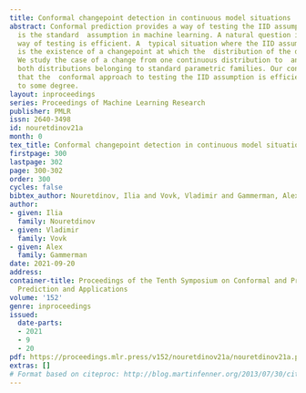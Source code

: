 ```yaml
---
title: Conformal changepoint detection in continuous model situations
abstract: Conformal prediction provides a way of testing the IID assumption, which
  is the standard  assumption in machine learning. A natural question is whether this
  way of testing is efficient. A  typical situation where the IID assumption is broken
  is the existence of a changepoint at which the  distribution of the data changes.
  We study the case of a change from one continuous distribution to  another with
  both distributions belonging to standard parametric families. Our conclusion is
  that the  conformal approach to testing the IID assumption is efficient, at least
  to some degree.
layout: inproceedings
series: Proceedings of Machine Learning Research
publisher: PMLR
issn: 2640-3498
id: nouretdinov21a
month: 0
tex_title: Conformal changepoint detection in continuous model situations
firstpage: 300
lastpage: 302
page: 300-302
order: 300
cycles: false
bibtex_author: Nouretdinov, Ilia and Vovk, Vladimir and Gammerman, Alex
author:
- given: Ilia
  family: Nouretdinov
- given: Vladimir
  family: Vovk
- given: Alex
  family: Gammerman
date: 2021-09-20
address:
container-title: Proceedings of the Tenth Symposium on Conformal and Probabilistic
  Prediction and Applications
volume: '152'
genre: inproceedings
issued:
  date-parts:
  - 2021
  - 9
  - 20
pdf: https://proceedings.mlr.press/v152/nouretdinov21a/nouretdinov21a.pdf
extras: []
# Format based on citeproc: http://blog.martinfenner.org/2013/07/30/citeproc-yaml-for-bibliographies/
---
```

